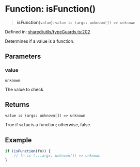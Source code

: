 # Function: isFunction()

> **isFunction**(`value`): `value is (args: unknown[]) => unknown`

Defined in: [shared/utils/typeGuards.ts:202](https://github.com/Nick2bad4u/Uptime-Watcher/blob/main/shared/utils/typeGuards.ts#L202)

Determines if a value is a function.

## Parameters

### value

`unknown`

The value to check.

## Returns

`value is (args: unknown[]) => unknown`

True if `value` is a function; otherwise, false.

## Example

```ts
if (isFunction(fn)) {
    // fn is (...args: unknown[]) => unknown
}
```

